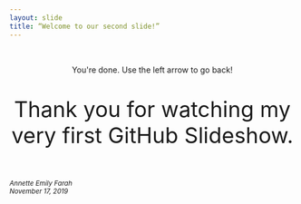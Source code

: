 ```yaml
---
layout: slide
title: “Welcome to our second slide!”
---
```

<br>
<p style="text-align:center;">You're done. Use the left arrow to go back!</p>
<p style="text-align:center;font-size:38px;">Thank you for watching my very first GitHub Slideshow.</p>
<br>
<footer><small><em>Annette Emily Farah<br>
    November 17, 2019</em></small></footer>
